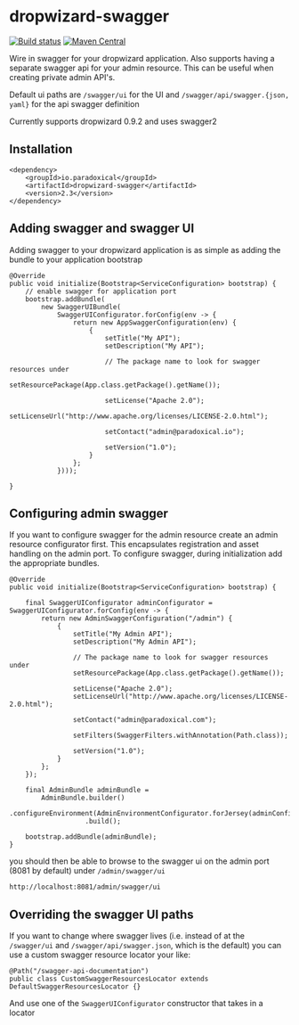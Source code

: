 dropwizard-swagger
========================

[![Build status](https://travis-ci.org/paradoxical-io/dropwizard.swagger.svg?branch=master)](https://travis-ci.org/paradoxical-io/dropwizard.swagger)
[![Maven Central](https://img.shields.io/maven-central/v/io.paradoxical/dropwizard-swagger.svg)](http://search.maven.org/#search%7Cga%7C1%7Cg%3Aio.paradoxical%20a%3Adropwizard-swagger)

Wire in swagger for your dropwizard application.
Also supports having a separate swagger api for your admin resource.
This can be useful when creating private admin API's.

Default ui paths are `/swagger/ui` for the UI and `/swagger/api/swagger.{json, yaml}` for the api swagger definition

Currently supports dropwizard 0.9.2 and uses swagger2

## Installation

```
<dependency>
    <groupId>io.paradoxical</groupId>
    <artifactId>dropwizard-swagger</artifactId>
    <version>2.3</version>
</dependency>
```

## Adding swagger and swagger UI

Adding swagger to your dropwizard application is as simple as adding the bundle to your application bootstrap

```
@Override
public void initialize(Bootstrap<ServiceConfiguration> bootstrap) {
    // enable swagger for application port
    bootstrap.addBundle(
        new SwaggerUIBundle(
            SwaggerUIConfigurator.forConfig(env -> {
                return new AppSwaggerConfiguration(env) {
                    {
                        setTitle("My API");
                        setDescription("My API");

                        // The package name to look for swagger resources under
                        setResourcePackage(App.class.getPackage().getName());

                        setLicense("Apache 2.0");
                        setLicenseUrl("http://www.apache.org/licenses/LICENSE-2.0.html");

                        setContact("admin@paradoxical.io");

                        setVersion("1.0");
                    }
                };
            })));

}
```

## Configuring admin swagger

If you want to configure swagger for the admin resource create an admin resource configurator first.  This encapsulates registration and asset handling on the admin port.
To configure swagger, during initialization add the appropriate bundles.

```
@Override
public void initialize(Bootstrap<ServiceConfiguration> bootstrap) {

    final SwaggerUIConfigurator adminConfigurator = SwaggerUIConfigurator.forConfig(env -> {
        return new AdminSwaggerConfiguration("/admin") {
            {
                setTitle("My Admin API");
                setDescription("My Admin API");

                // The package name to look for swagger resources under
                setResourcePackage(App.class.getPackage().getName());

                setLicense("Apache 2.0");
                setLicenseUrl("http://www.apache.org/licenses/LICENSE-2.0.html");

                setContact("admin@paradoxical.com");

                setFilters(SwaggerFilters.withAnnotation(Path.class));

                setVersion("1.0");
            }
        };
    });

    final AdminBundle adminBundle =
        AdminBundle.builder()
                   .configureEnvironment(AdminEnvironmentConfigurator.forJersey(adminConfigurator::configure))
                   .build();

    bootstrap.addBundle(adminBundle);
}
```

you should then be able to browse to the swagger ui on the admin port (8081 by default) under `/admin/swagger/ui`
```
http://localhost:8081/admin/swagger/ui
```


## Overriding the swagger UI paths

If you want to change where swagger lives
(i.e. instead of at the `/swagger/ui` and `/swagger/api/swagger.json`, which is the default)
you can use a custom swagger resource locator your like:


```
@Path("/swagger-api-documentation")
public class CustomSwaggerResourcesLocator extends DefaultSwaggerResourcesLocator {}
```

And use one of the `SwaggerUIConfigurator` constructor that takes in a locator


